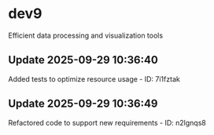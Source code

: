 # dev9
Efficient data processing and visualization tools

## Update 2025-09-29 10:36:40
Added tests to optimize resource usage - ID: 7i1fztak


## Update 2025-09-29 10:36:49
Refactored code to support new requirements - ID: n2lgnqs8

